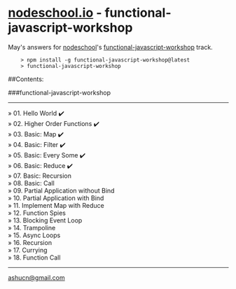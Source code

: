 # [nodeschool.io](http://nodeschool.io) - functional-javascript-workshop

May's answers for [nodeschool](http://nodeschool.io)'s [functional-javascript-workshop](http://nodeschool.io/#functional-javascript-workshop) track.

		> npm install -g functional-javascript-workshop@latest  
		> functional-javascript-workshop  

##Contents:  

###functional-javascript-workshop  

-------------  

» 01. Hello World  :heavy_check_mark:  
» 02. Higher Order Functions  :heavy_check_mark:  
» 03. Basic: Map   :heavy_check_mark:  
» 04. Basic: Filter   :heavy_check_mark:  
» 05. Basic: Every Some    :heavy_check_mark:  
» 06. Basic: Reduce    :heavy_check_mark:  
» 07. Basic: Recursion   
» 08. Basic: Call  
» 09. Partial Application without Bind  
» 10. Partial Application with Bind  
» 11. Implement Map with Reduce  
» 12. Function Spies    
» 13. Blocking Event Loop   
» 14. Trampoline   
» 15. Async Loops  
» 16. Recursion   
» 17. Currying  
» 18. Function Call   

-------------  

ashucn@gmail.com  